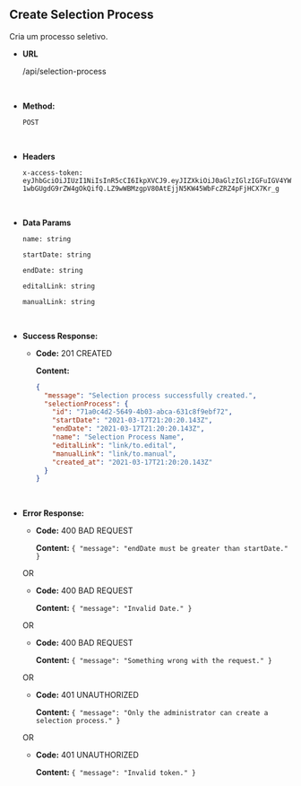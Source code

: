 ## **Create Selection Process**

Cria um processo seletivo.

- **URL**

  /api/selection-process

</br>

- **Method:**

  `POST`

</br>

- **Headers**

  `x-access-token: eyJhbGciOiJIUzI1NiIsInR5cCI6IkpXVCJ9.eyJIZXkiOiJ0aGlzIGlzIGFuIGV4YW1wbGUgdG9rZW4gOkQifQ.LZ9wWBMzgpV80AtEjjN5KW45WbFcZRZ4pFjHCX7Kr_g`

</br>

- **Data Params**

  `name: string`

  `startDate: string`

  `endDate: string`

  `editalLink: string`

  `manualLink: string`

</br>

- **Success Response:**

  - **Code:** 201 CREATED

    **Content:**

    ```json
    {
      "message": "Selection process successfully created.",
      "selectionProcess": {
        "id": "71a0c4d2-5649-4b03-abca-631c8f9ebf72",
        "startDate": "2021-03-17T21:20:20.143Z",
        "endDate": "2021-03-17T21:20:20.143Z",
        "name": "Selection Process Name",
        "editalLink": "link/to.edital",
        "manualLink": "link/to.manual",
        "created_at": "2021-03-17T21:20:20.143Z"
      }
    }
    ```

</br>

- **Error Response:**

  - **Code:** 400 BAD REQUEST

    **Content:** `{ "message": "endDate must be greater than startDate." }`

  OR

  - **Code:** 400 BAD REQUEST

    **Content:** `{ "message": "Invalid Date." }`

  OR

  - **Code:** 400 BAD REQUEST

    **Content:** `{ "message": "Something wrong with the request." }`

  OR

  - **Code:** 401 UNAUTHORIZED

    **Content:** `{ "message": "Only the administrator can create a selection process." }`

  OR

  - **Code:** 401 UNAUTHORIZED

    **Content:** `{ "message": "Invalid token." }`

